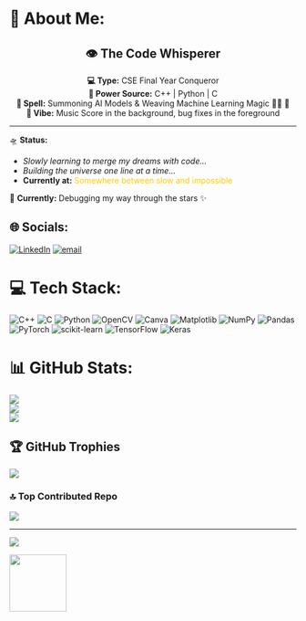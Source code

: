 # 💫 About Me:
<h2 align="center">👁️ The Code Whisperer</h2> <p align="center">
  <b>💻 Type:</b> CSE Final Year Conqueror <br>
  <b>🌌 Power Source:</b> C++ | Python | C <br>
  <b>🔮 Spell:</b> Summoning AI Models & Weaving Machine Learning Magic 🤖✨ 🔐 <br>
  <b>🎵 Vibe:</b> Music Score in the background, bug fixes in the foreground  
</p>  

---

🛸 **Status:**  
- <i>Slowly learning to merge my dreams with code...</i>  
- <i>Building the universe one line at a time...</i>  
- <b>Currently at:</b> <span style="color:#ffcc00">Somewhere between slow and impossible</span>  

🔭 <b>Currently:</b> Debugging my way through the stars ✨ 


## 🌐 Socials:
[![LinkedIn](https://img.shields.io/badge/LinkedIn-%230077B5.svg?logo=linkedin&logoColor=white)](https://www.linkedin.com/in/soubhagya-roy-19413b33b) [![email](https://img.shields.io/badge/Email-D14836?logo=gmail&logoColor=white)](mailto:roysoubhagya98@gmail.com) 

# 💻 Tech Stack:
![C++](https://img.shields.io/badge/c++-%2300599C.svg?style=for-the-badge&logo=c%2B%2B&logoColor=white) ![C](https://img.shields.io/badge/c-%2300599C.svg?style=for-the-badge&logo=c&logoColor=white) ![Python](https://img.shields.io/badge/python-3670A0?style=for-the-badge&logo=python&logoColor=ffdd54) ![OpenCV](https://img.shields.io/badge/opencv-%23white.svg?style=for-the-badge&logo=opencv&logoColor=white) ![Canva](https://img.shields.io/badge/Canva-%2300C4CC.svg?style=for-the-badge&logo=Canva&logoColor=white) ![Matplotlib](https://img.shields.io/badge/Matplotlib-%23ffffff.svg?style=for-the-badge&logo=Matplotlib&logoColor=black) ![NumPy](https://img.shields.io/badge/numpy-%23013243.svg?style=for-the-badge&logo=numpy&logoColor=white) ![Pandas](https://img.shields.io/badge/pandas-%23150458.svg?style=for-the-badge&logo=pandas&logoColor=white) ![PyTorch](https://img.shields.io/badge/PyTorch-%23EE4C2C.svg?style=for-the-badge&logo=PyTorch&logoColor=white) ![scikit-learn](https://img.shields.io/badge/scikit--learn-%23F7931E.svg?style=for-the-badge&logo=scikit-learn&logoColor=white) ![TensorFlow](https://img.shields.io/badge/TensorFlow-%23FF6F00.svg?style=for-the-badge&logo=TensorFlow&logoColor=white) ![Keras](https://img.shields.io/badge/Keras-%23D00000.svg?style=for-the-badge&logo=Keras&logoColor=white)
# 📊 GitHub Stats:
![](https://github-readme-stats.vercel.app/api?username=Soubhagya-Roy&theme=dark&hide_border=false&include_all_commits=true&count_private=false)<br/>
![](https://github-readme-streak-stats.herokuapp.com/?user=Soubhagya-Roy&theme=dark&hide_border=false)<br/>
![](https://github-readme-stats.vercel.app/api/top-langs/?username=Soubhagya-Roy&theme=dark&hide_border=false&include_all_commits=true&count_private=false&layout=compact)

## 🏆 GitHub Trophies
![](https://github-profile-trophy.vercel.app/?username=Soubhagya-Roy&theme=onedark&no-frame=false&no-bg=true&margin-w=4)

### 🔝 Top Contributed Repo
![](https://github-contributor-stats.vercel.app/api?username=Soubhagya-Roy&limit=5&theme=dark&combine_all_yearly_contributions=true)

---
[![](https://visitcount.itsvg.in/api?id=Soubhagya-Roy&icon=3&color=11)](https://visitcount.itsvg.in)

<img src="https://github.com/Anmol-Baranwal/Cool-GIFs-For-GitHub/assets/74038190/e4f28204-ea88-4364-a321-8330c3fbde6a" width="100">

